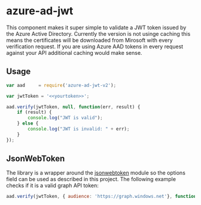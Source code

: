 # azure-ad-jwt
This component makes it super simple to validate a JWT token issued by the Azure Active Directory. Currently the version 
is not usinge caching this means the certificates will be downloaded from Mirosoft with every verification request. 
If you are using Azure AAD tokens in every request against your API additional caching would make sense. 

## Usage

```javascript
var aad     = require('azure-ad-jwt-v2');

var jwtToken = '<<yourtoken>>';

aad.verify(jwtToken, null, function(err, result) {
    if (result) {
        console.log("JWT is valid");
    } else {
        console.log("JWT is invalid: " + err);
    }
});
```

## JsonWebToken 
The library is a wrapper around the [jsonwebtoken](https://github.com/auth0/node-jsonwebtoken) module so the options field can be used as described in this project. The following example checks if it is a valid graph API token: 

```javascript
aad.verify(jwtToken, { audience: 'https://graph.windows.net'}, function(err, result) ...
```








